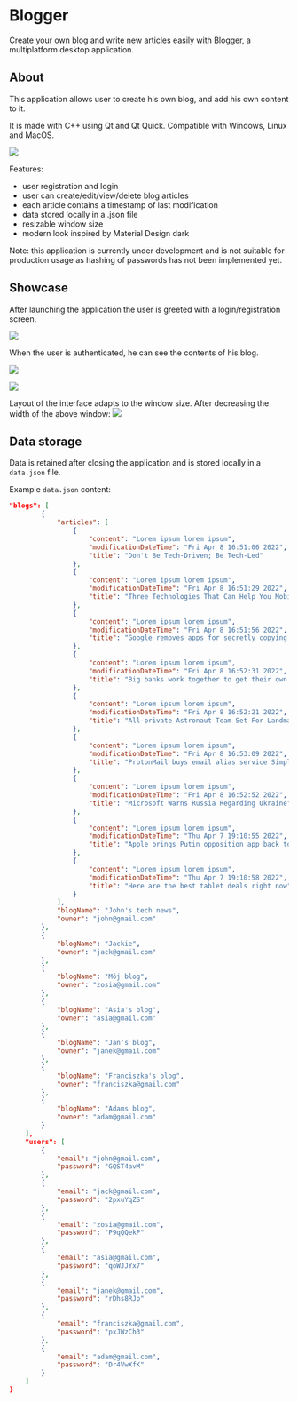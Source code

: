 # Blogger

Create your own blog and write new articles easily with Blogger, a multiplatform desktop application. 

## About

This application allows user to create his own blog, and add his own content to it. 

It is made with C++ using Qt and Qt Quick.
Compatible with Windows, Linux and MacOS.

![](screenshots/os.png)

Features: 
* user registration and login
* user can create/edit/view/delete blog articles
* each article contains a timestamp of last modification
* data stored locally in a .json file
* resizable window size
* modern look inspired by Material Design dark

Note: this application is currently under development and is not suitable for production usage as hashing of passwords has not been implemented yet.


## Showcase

After launching the application the user is greeted with a login/registration screen.

![](screenshots/login.png)

When the user is authenticated, he can see the contents of his blog.

![](screenshots/articles.png)

![](screenshots/create.png)

Layout of the interface adapts to the window size. After decreasing the width of the above window:
![](screenshots/create2.png)


## Data storage

Data is retained after closing the application and is stored locally in a `data.json` file.

Example `data.json` content:

``` .json
"blogs": [
        {
            "articles": [
                {
                    "content": "Lorem ipsum lorem ipsum",
                    "modificationDateTime": "Fri Apr 8 16:51:06 2022",
                    "title": "Don't Be Tech-Driven; Be Tech-Led"
                },
                {
                    "content": "Lorem ipsum lorem ipsum",
                    "modificationDateTime": "Fri Apr 8 16:51:29 2022",
                    "title": "Three Technologies That Can Help You Mobilize And Digitize Your Supply Chains"
                },
                {
                    "content": "Lorem ipsum lorem ipsum",
                    "modificationDateTime": "Fri Apr 8 16:51:56 2022",
                    "title": "Google removes apps for secretly copying phone numbers"
                },
                {
                    "content": "Lorem ipsum lorem ipsum",
                    "modificationDateTime": "Fri Apr 8 16:52:31 2022",
                    "title": "Big banks work together to get their own ID verification service"
                },
                {
                    "content": "Lorem ipsum lorem ipsum",
                    "modificationDateTime": "Fri Apr 8 16:52:21 2022",
                    "title": "All-private Astronaut Team Set For Landmark Launch To Space Station"
                },
                {
                    "content": "Lorem ipsum lorem ipsum",
                    "modificationDateTime": "Fri Apr 8 16:53:09 2022",
                    "title": "ProtonMail buys email alias service SimpleLogin"
                },
                {
                    "content": "Lorem ipsum lorem ipsum",
                    "modificationDateTime": "Fri Apr 8 16:52:52 2022",
                    "title": "Microsoft Warns Russia Regarding Ukraine"
                },
                {
                    "content": "Lorem ipsum lorem ipsum",
                    "modificationDateTime": "Thu Apr 7 19:10:55 2022",
                    "title": "Apple brings Putin opposition app back to Russia App Store"
                },
                {
                    "content": "Lorem ipsum lorem ipsum",
                    "modificationDateTime": "Thu Apr 7 19:10:58 2022",
                    "title": "Here are the best tablet deals right now"
                }
            ],
            "blogName": "John's tech news",
            "owner": "john@gmail.com"
        },
        {
            "blogName": "Jackie",
            "owner": "jack@gmail.com"
        },
        {
            "blogName": "Mój blog",
            "owner": "zosia@gmail.com"
        },
        {
            "blogName": "Asia's blog",
            "owner": "asia@gmail.com"
        },
        {
            "blogName": "Jan's blog",
            "owner": "janek@gmail.com"
        },
        {
            "blogName": "Franciszka's blog",
            "owner": "franciszka@gmail.com"
        },
        {
            "blogName": "Adams blog",
            "owner": "adam@gmail.com"
        }
    ],
    "users": [
        {
            "email": "john@gmail.com",
            "password": "GQST4avM"
        },
        {
            "email": "jack@gmail.com",
            "password": "2pxuYqZS"
        },
        {
            "email": "zosia@gmail.com",
            "password": "P9qQQekP"
        },
        {
            "email": "asia@gmail.com",
            "password": "qoWJJYx7"
        },
        {
            "email": "janek@gmail.com",
            "password": "rDhs8RJp"
        },
        {
            "email": "franciszka@gmail.com",
            "password": "pxJWzCh3"
        },
        {
            "email": "adam@gmail.com",
            "password": "Dr4VwXfK"
        }
    ]
}
```

